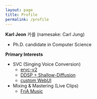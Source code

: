 ```yaml
---
layout: page
title: Profile
permalink: /profile
---
```


**Karl Jeon** 카를
(namesake: Carl Jung)
* Ph.D. candidate in Computer Science

**Primary Interests**
* SVC (Singing Voice Conversion)
  * [ervc-v2](https://github.com/beberry-hidden-singer/enhanced-RVC-v2)
  * [DDSP + Shallow-Diffusion](https://github.com/beberry-hidden-singer/DDSP-shallow-diffusion)
  * [custom WebUI](https://github.com/beberry-hidden-singer/integrated_webui)
* Mixing & Mastering (Live Clips)
  * [FriA Music](https://www.youtube.com/@fria_music)
